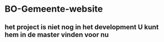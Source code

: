 ﻿# BO-Gemeente-website

## het project is niet nog in het development U kunt hem in de master vinden voor nu
